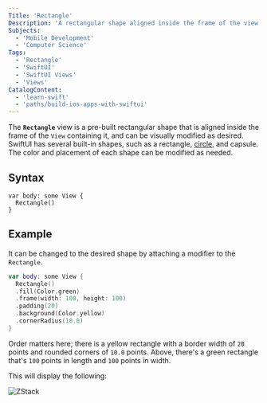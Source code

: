 ```yaml
---
Title: 'Rectangle'
Description: 'A rectangular shape aligned inside the frame of the view containing it.'
Subjects:
  - 'Mobile Development'
  - 'Computer Science'
Tags:
  - 'Rectangle'
  - 'SwiftUI'
  - 'SwiftUI Views'
  - 'Views'
CatalogContent:
  - 'learn-swift'
  - 'paths/build-ios-apps-with-swiftui'
---
```


The **`Rectangle`** view is a pre-built rectangular shape that is aligned inside the frame of the `View` containing it, and can be visually modified as desired.
SwiftUI has several built-in shapes, such as a rectangle, [circle](https://www.codecademy.com/resources/docs/swiftui/views/circle), and capsule. The color and placement of each shape can be modified as needed.

## Syntax

```pseudo
var body: some View {
  Rectangle()
}
```

## Example

It can be changed to the desired shape by attaching a modifier to the `Rectangle`.

```swift
var body: some View {
  Rectangle()
  .fill(Color.green)
  .frame(width: 100, height: 100)
  .padding(20)
  .background(Color.yellow)
  .cornerRadius(10.0)
}
```

Order matters here; there is a yellow rectangle with a border width of `20` points and rounded corners of `10.0` points. Above, there's a green rectangle that's `100` points in length and `100` points in width.

This will display the following:

![ZStack](https://raw.githubusercontent.com/Codecademy/docs/main/media/rectangle.png)
